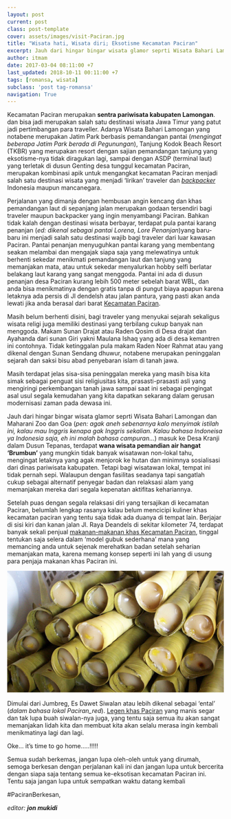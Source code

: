 ```yaml
---
layout: post
current: post
class: post-template
cover: assets/images/visit-Paciran.jpg
title: "Wisata hati, Wisata diri; Eksotisme Kecamatan Paciran"
excerpt: Jauh dari hingar bingar wisata glamor seprti Wisata Bahari Lamongan atau Maharani Zoo dan Goa, masih banyak tempat wisata yang bisa dikunjungi.
author: itmam
date: 2017-03-04 08:11:00 +7
last_updated: 2018-10-11 00:11:00 +7
tags: [romansa, wisata]
subclass: 'post tag-romansa'
navigation: True
---
```


Kecamatan Paciran merupakan **sentra pariwisata kabupaten Lamongan**. dan bisa jadi merupakan salah satu destinasi wisata Jawa Timur yang patut jadi pertimbangan para traveller. Adanya Wisata Bahari Lamongan yang notabene merupakan Jatim Park berbasis pemandangan pantai (_mengingat beberapa Jatim Park berada di Pegunungan_), Tanjung Kodok Beach Resort (TKBR) yang merupakan resort dengan sajian pemandangan tanjung yang eksotisme-nya tidak diragukan lagi, sampai dengan ASDP (terminal laut) yang terletak di dusun Genting desa tunggul kecamatan Paciran, merupakan kombinasi apik untuk mengangkat kecamatan Paciran menjadi salah satu destinasi wisata yang menjadi ‘lirikan’ traveler dan _[backpacker](http://backpacker.paciran.com/)_ Indonesia maupun mancanegara.

Perjalanan yang dimanja dengan hembusan angin kencang dan khas pemandangan laut di sepanjang jalan merupakan godaan tersendiri bagi traveler maupun backpacker yang ingin menyambangi Paciran. Bahkan tidak kalah dengan destinasi wisata berbayar, terdapat pula pantai karang penanjan (_ed: dikenal sebagai pantai Lorena, Lore Penanjan_)yang baru-baru ini menjadi salah satu destinasi wajib bagi traveler dari luar kawasan Paciran. Pantai penanjan menyuguhkan pantai karang yang membentang seakan melambai dan mengajak siapa saja yang melewatinya untuk berhenti sekedar menikmati pemandangan laut dan tanjung yang memanjakan mata, atau untuk sekedar menyalurkan hobby selfi berlatar belakang laut karang yang sangat menggoda. Pantai ini ada di dusun penanjan desa Paciran kurang lebih 500 meter sebelah barat WBL, dan anda bisa menikmatinya dengan gratis tanpa di pungut biaya apapun karena letaknya ada persis di Jl dendelsh atau jalan pantura, yang pasti akan anda lewati jika anda berasal dari barat [Kecamatan Paciran](https://www.paciran.com/tag/ekonomi).

Masih belum berhenti disini, bagi traveler yang menyukai sejarah sekaligus wisata religi juga memiliki destinasi yang terbilang cukup banyak nan menggoda. Makam Sunan Drajat atau Raden Qosim di Desa drajat dan Ayahanda dari sunan Giri yakni Maulana Ishaq yang ada di desa kemantren ini contohnya. Tidak ketinggalan pula makam Raden Noer Rahmat atau yang dikenal dengan Sunan Sendang dhuwur, notabene merupakan peninggalan sejarah dan saksi bisu abad penyebaran islam di tanah jawa.

Masih terdapat jelas sisa-sisa peninggalan mereka yang masih bisa kita simak sebagai penguat sisi religiusitas kita, prasasti-prasasti asli yang mengiringi perkembangan tanah jawa sampai saat ini sebagai pengingat asal usul segala kemudahan yang kita dapatkan sekarang dalam gerusan modernisasi zaman pada dewasa ini.

Jauh dari hingar bingar wisata glamor seprti Wisata Bahari Lamongan dan Maharani Zoo dan Goa (_pen: agak aneh sebenarnya kalo menyimak istilah ini, kalau mau Inggris kenapa _gak_ Inggris sekalian. Kalau bahasa Indoneisa ya Indonesia saja, eh ini malah bahasa campuran…_) masuk ke Desa Kranji dalam Dusun Tepanas, terdapat **wana wisata pemandian air hangat ‘Brumbun’** yang mungkin tidak banyak wisatawan non-lokal tahu, mengingat letaknya yang agak menjorok ke hutan dan minimnya sosialisasi dari dinas pariwisata kabupaten. Tetapi bagi wisatawan lokal, tempat ini tidak pernah sepi. Walaupun dengan fasilitas seadanya tapi sangatlah cukup sebagai alternatif penyegar badan dan relaksasi alam yang memanjakan mereka dari segala kepenatan aktifitas kehariannya.

Setelah puas dengan segala relaksasi diri yang tersajikan di kecamatan Paciran, belumlah lengkap rasanya kalau belum mencicipi kuliner khas kecamatan paciran yang tentu saja tidak ada duanya di tempat lain. Berjajar di sisi kiri dan kanan jalan Jl. Raya Deandels di sekitar kilometer 74, terdapat banyak sekali penjual [makanan-makanan khas Kecamatan Paciran](/tag/kuliner/), tinggal tentukan saja selera dalam ‘model gubuk sederhana’ mana yang memancing anda untuk sejenak merehatkan badan setelah seharian memanjakan mata, karena memang konsep seperti ini lah yang di usung para penjaja makanan khas Paciran ini.

![Jumbreg Paciran](assets/images/jumbreg-celorot.jpg)

Dimulai dari Jumbreg, Es Dawet Siwalan atau lebih dikenal sebagai ‘ental’ (_dalam bahasa lokal Paciran_red_). [Legen khas Paciran](https://www.paciran.com/2017/03/legen-paciran-yang-kian-diburu-wisatawan) yang manis segar dan tak lupa buah siwalan-nya juga, yang tentu saja semua itu akan sangat memanjakan lidah kita dan membuat kita akan selalu merasa ingin kembali menikmatinya lagi dan lagi.

Oke… it’s time to go home…..!!!!!

Semua sudah berkemas, jangan lupa oleh-oleh untuk yang dirumah, semoga berkesan dengan perjalanan kali ini dan jangan lupa untuk bercerita dengan siapa saja tentang semua ke-eksotisan kecamatan Paciran ini. Tentu saja jangan lupa untuk sempatkan waktu datang kembali

#PaciranBerkesan,

_editor: **jon mukidi**_